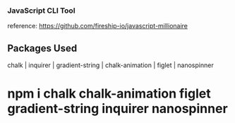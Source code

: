 ### JavaScript CLI Tool


reference: https://github.com/fireship-io/javascript-millionaire

## Packages Used
chalk | inquirer | gradient-string | chalk-animation | figlet | nanospinner

# npm i chalk chalk-animation figlet gradient-string inquirer nanospinner
